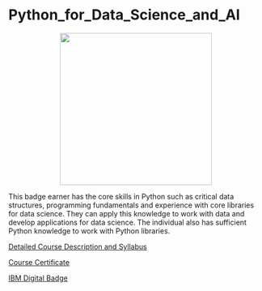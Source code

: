 # Python_for_Data_Science_and_AI

<p align="center">
  <img width="300" src="https://images.youracclaim.com/size/340x340/images/0571ab1d-f43b-43d9-9c68-8ebd0ebd61b7/Python_for_Data_Sci_and_AI_Foundational.png">
</p>

This badge earner has the core skills in Python such as critical data structures, programming fundamentals and experience with core libraries for data science. They can apply this knowledge to work with data and develop applications for data science. The individual also has sufficient Python knowledge to work with Python libraries.

[Detailed Course Description and Syllabus](https://www.coursera.org/learn/python-for-applied-data-science-ai)

[Course Certificate](https://www.coursera.org/account/accomplishments/certificate/7KB4RL2JHE95)

[IBM Digital Badge](https://www.youracclaim.com/badges/f227161d-185b-458c-9b87-4851b733b194)

